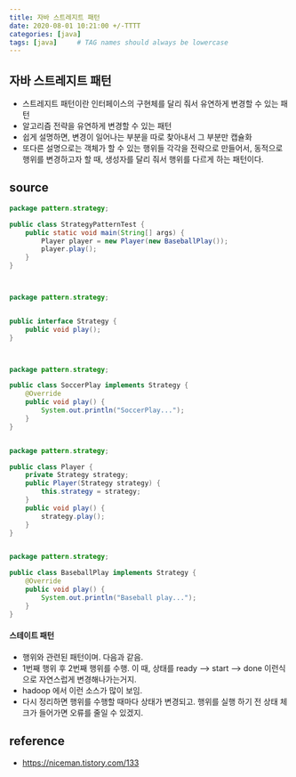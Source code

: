 ```yaml
---
title: 자바 스트레지트 패턴
date: 2020-08-01 10:21:00 +/-TTTT
categories: [java]
tags: [java]     # TAG names should always be lowercase
---
```


## 자바 스트레지트 패턴
- 스트레지트 패턴이란 인터페이스의 구현체를 달리 줘서 유연하게 변경할 수 있는 패턴
- 알고리즘 전략을 유연하게 변경할 수 있는 패턴
- 쉽게 설명하면, 변경이 일어나는 부분을 따로 찾아내서 그 부분만 캡슐화 
- 또다른 설명으로는 객체가 할 수 있는 행위들 각각을 전략으로 만들어서, 동적으로 행위를 변경하고자 할 때, 생성자를 달리 줘서 행위를 다르게 하는 패턴이다.

## source
```java
package pattern.strategy;

public class StrategyPatternTest {
    public static void main(String[] args) {
        Player player = new Player(new BaseballPlay());
        player.play();
    }
}



package pattern.strategy;


public interface Strategy {
    public void play();
}



package pattern.strategy;

public class SoccerPlay implements Strategy {
    @Override
    public void play() {
        System.out.println("SoccerPlay...");
    }
}


package pattern.strategy;

public class Player {
    private Strategy strategy;
    public Player(Strategy strategy) {
        this.strategy = strategy;
    }
    public void play() {
        strategy.play();
    }
}


package pattern.strategy;

public class BaseballPlay implements Strategy {
    @Override
    public void play() {
        System.out.println("Baseball play...");
    }
}
```



#### 스테이트 패턴
- 행위와 관련된 패턴이며. 다음과 같음.
- 1번째 행위 후 2번째 행위를 수행. 이 때, 상태를 ready --> start --> done 이런식으로 자연스럽게 변경해나가는거지.
- hadoop 에서 이런 소스가 많이 보임.
- 다시 정리하면 행위를 수행할 때마다 상태가 변경되고. 행위를 실행 하기 전 상태 체크가 들어가면 오류를 줄일 수 있겠지.


## reference
- https://niceman.tistory.com/133
